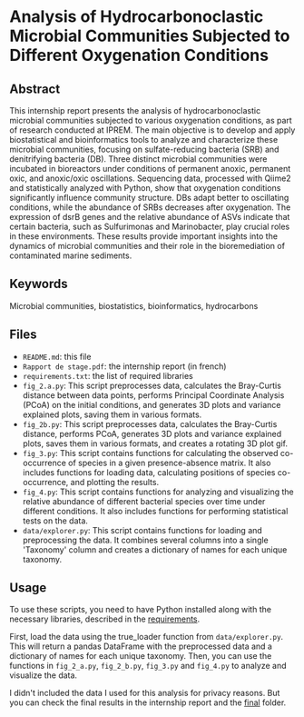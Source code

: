 # Analysis of Hydrocarbonoclastic Microbial Communities Subjected to Different Oxygenation Conditions

## Abstract
This internship report presents the analysis of hydrocarbonoclastic microbial communities subjected to various 
oxygenation conditions, as part of research conducted at IPREM. The main objective is to develop and apply 
biostatistical and bioinformatics tools to analyze and characterize these microbial communities, 
focusing on sulfate-reducing bacteria (SRB) and denitrifying bacteria (DB). 
Three distinct microbial communities were incubated in bioreactors under conditions of permanent anoxic, 
permanent oxic, and anoxic/oxic oscillations. Sequencing data, processed with Qiime2 and statistically analyzed with 
Python, show that oxygenation conditions significantly influence community structure. DBs adapt better to oscillating 
conditions, while the abundance of SRBs decreases after oxygenation. The expression of dsrB genes and the relative 
abundance of ASVs indicate that certain bacteria, such as Sulfurimonas and Marinobacter, play crucial roles in these 
environments. These results provide important insights into the dynamics of microbial communities and their role in 
the bioremediation of contaminated marine sediments.

## Keywords
Microbial communities, biostatistics, bioinformatics, hydrocarbons

## Files
- `README.md`: this file
- `Rapport de stage.pdf`: the internship report (in french)
- `requirements.txt`: the list of required libraries
- `fig_2.a.py`: This script preprocesses data, calculates the Bray-Curtis distance between data points, performs Principal Coordinate Analysis (PCoA) on the initial conditions, and generates 3D plots and variance explained plots, saving them in various formats.
- `fig_2b.py`: This script preprocesses data, calculates the Bray-Curtis distance, performs PCoA, generates 3D plots and variance explained plots, saves them in various formats, and creates a rotating 3D plot gif.
- `fig_3.py`: This script contains functions for calculating the observed co-occurrence of species in a given presence-absence matrix. It also includes functions for loading data, calculating positions of species co-occurrence, and plotting the results.
- `fig_4.py`: This script contains functions for analyzing and visualizing the relative abundance of different bacterial species over time under different conditions. It also includes functions for performing statistical tests on the data.
- `data/explorer.py`: This script contains functions for loading and preprocessing the data. It combines several columns into a single 'Taxonomy' column and creates a dictionary of names for each unique taxonomy.

## Usage
To use these scripts, you need to have Python installed along with the necessary libraries,
described in the [requirements](requirements.txt).

First, load the data using the true_loader function from `data/explorer.py`.
This will return a pandas DataFrame with the preprocessed data and a dictionary of names for each unique taxonomy.
Then, you can use the functions in `fig_2_a.py`, `fig_2_b.py`, `fig_3.py` and `fig_4.py` to analyze and visualize 
the data.

I didn't included the data I used for this analysis for privacy reasons. But you can check the final results in the
internship report and the [final](final) folder.